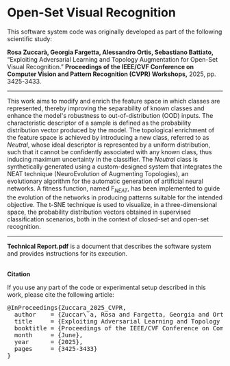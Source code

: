 # Open-Set Visual Recognition

This software system code was originally developed as part of the following scientific study:<br> 
<p><b>Rosa Zuccarà, Georgia Fargetta, Alessandro Ortis, Sebastiano Battiato,</b> “Exploiting Adversarial Learning and Topology Augmentation for Open-Set Visual Recognition.” <b>Proceedings of the IEEE/CVF Conference on Computer Vision and Pattern Recognition (CVPR) Workshops,</b> 2025, pp. 3425-3433.</p>
<hr>
<p>This work aims to modify and enrich the feature space in which classes are represented, thereby improving the separability of known
classes and enhance the model's robustness to out-of-distribution (OOD) inputs. The characteristic descriptor of a sample is defined as
the probability distribution vector produced by the model. The topological enrichment of the feature space is achieved by introducing a
new class, referred to as <i>Neutral</i>, whose ideal descriptor is represented by a uniform distribution, such that it cannot be confidently
associated with any known class, thus inducing maximum uncertainty in the classifier.
The <i>Neutral</i> class is synthetically generated using a custom-designed system that integrates the NEAT technique (NeuroEvolution of
Augmenting Topologies), an evolutionary algorithm for the automatic generation of artificial neural networks. A fitness function, named
F<sub><i>NEAT</i></sub>, has been implemented to guide the evolution of the networks in producing patterns suitable for the intended objective.
The t-SNE technique is used to visualize, in a three-dimensional space, the probability distribution vectors obtained in supervised
classification scenarios, both in the context of closed-set and open-set recognition.</p>

<hr>
<p> <b>Technical Report.pdf</b> is a document that describes the software system and provides instructions for its execution. </p>
<br>
<b>Citation</b>
<p>If you use any part of the code or experimental setup described in this work, please cite the following article:</p>
<pre>
@InProceedings{Zuccara_2025_CVPR,
  author    = {Zuccar\`a, Rosa and Fargetta, Georgia and Ortis, Alessandro and Battiato, Sebastiano},
  title     = {Exploiting Adversarial Learning and Topology Augmentation for Open-Set Visual Recognition},
  booktitle = {Proceedings of the IEEE/CVF Conference on Computer Vision and Pattern Recognition (CVPR) Workshops},
  month     = {June},
  year      = {2025},
  pages     = {3425-3433}
}
</pre>
